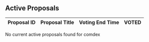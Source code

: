 ## Active Proposals

| Proposal ID | Proposal Title | Voting End Time | VOTED |
|-------------|----------------|-----------------|-------|
 
No current active proposals found for comdex
